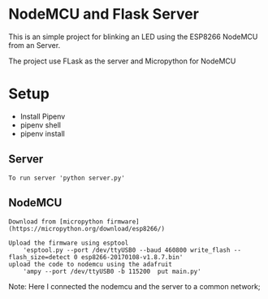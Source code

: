 # NodeMCU and Flask Server

This  is an simple project for blinking an LED using the ESP8266 NodeMCU from an Server.

The project use FLask as  the server and Micropython for NodeMCU

# Setup

 - Install Pipenv
 - pipenv shell
 - pipenv install 
 
 
## Server
 
 	To run server 'python server.py' 
 	
## NodeMCU 
 	
 	Download from [micropython firmware](https://micropython.org/download/esp8266/)
 	
 	Upload the firmware using esptool
 		'esptool.py --port /dev/ttyUSB0 --baud 460800 write_flash --flash_size=detect 0 esp8266-20170108-v1.8.7.bin'
 	upload the code to nodemcu using the adafruit
 		'ampy --port /dev/ttyUSB0 -b 115200  put main.py'
 		
 		
 	
 Note: Here I connected the  nodemcu  and the server to a common network;

 	
 	
 

